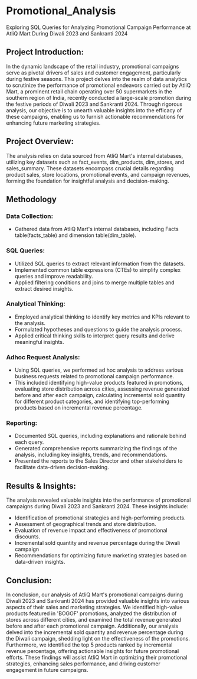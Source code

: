 # Promotional_Analysis
Exploring SQL Queries for Analyzing Promotional Campaign Performance at AtliQ Mart During Diwali 2023 and Sankranti 2024
## Project Introduction:
In the dynamic landscape of the retail industry, promotional campaigns serve as pivotal drivers of sales and customer engagement, particularly during festive seasons. This project delves into the realm of data analytics to scrutinize the performance of promotional endeavors carried out by AtliQ Mart, a prominent retail chain operating over 50 supermarkets in the southern region of India, recently conducted a large-scale promotion during the festive periods of Diwali 2023 and Sankranti 2024. Through rigorous analysis, our objective is to unearth valuable insights into the efficacy of these campaigns, enabling us to furnish actionable recommendations for enhancing future marketing strategies.

## Project Overview:
The analysis relies on data sourced from AtliQ Mart's internal databases, utilizing key datasets such as fact_events, dim_products, dim_stores, and sales_summary. These datasets encompass crucial details regarding product sales, store locations, promotional events, and campaign revenues, forming the foundation for insightful analysis and decision-making.

## Methodology
### Data Collection:
* Gathered data from AtliQ Mart's internal databases, including Facts table(facts_table) and dimension table(dim_table).

### SQL Queries:
* Utilized SQL queries to extract relevant information from the datasets.
* Implemented common table expressions (CTEs) to simplify complex queries and improve readability.
* Applied filtering conditions and joins to merge multiple tables and extract desired insights.

###  Analytical Thinking:
*  Employed analytical thinking to identify key metrics and KPIs relevant to the analysis.
*  Formulated hypotheses and questions to guide the analysis process.
*  Applied critical thinking skills to interpret query results and derive meaningful insights.

### Adhoc Request Analysis:
* Using SQL queries, we performed ad hoc analysis to address various business requests related to promotional campaign performance.
* This included identifying high-value products featured in promotions, evaluating store distribution across cities, assessing revenue generated before and after each campaign, calculating incremental sold quantity for different product categories, and identifying top-performing products based on incremental revenue percentage.
  
### Reporting:
*  Documented SQL queries, including explanations and rationale behind each query.
*  Generated comprehensive reports summarizing the findings of the analysis, including key insights, trends, and recommendations.
*  Presented the reports to the Sales Director and other stakeholders to facilitate data-driven decision-making.

## Results & Insights:
The analysis revealed valuable insights into the performance of promotional campaigns during Diwali 2023 and Sankranti 2024. These insights include:

*  Identification of promotional strategies and high-performing products.
*  Assessment of geographical trends and store distribution.
*  Evaluation of revenue impact and effectiveness of promotional discounts.
*  Incremental sold quantity and revenue percentage during the Diwali campaign
*  Recommendations for optimizing future marketing strategies based on data-driven insights.

## Conclusion:
In conclusion, our analysis of AtliQ Mart's promotional campaigns during Diwali 2023 and Sankranti 2024 has provided valuable insights into various aspects of their sales and marketing strategies. We identified high-value products featured in 'BOGOF' promotions, analyzed the distribution of stores across different cities, and examined the total revenue generated before and after each promotional campaign. Additionally, our analysis delved into the incremental sold quantity and revenue percentage during the Diwali campaign, shedding light on the effectiveness of the promotions. Furthermore, we identified the top 5 products ranked by incremental revenue percentage, offering actionable insights for future promotional efforts. These findings will assist AtliQ Mart in optimizing their promotional strategies, enhancing sales performance, and driving customer engagement in future campaigns.


